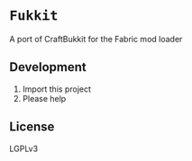 # `Fukkit`
A port of CraftBukkit for the Fabric mod loader

## Development
1. Import this project
2. Please help

## License
LGPLv3

